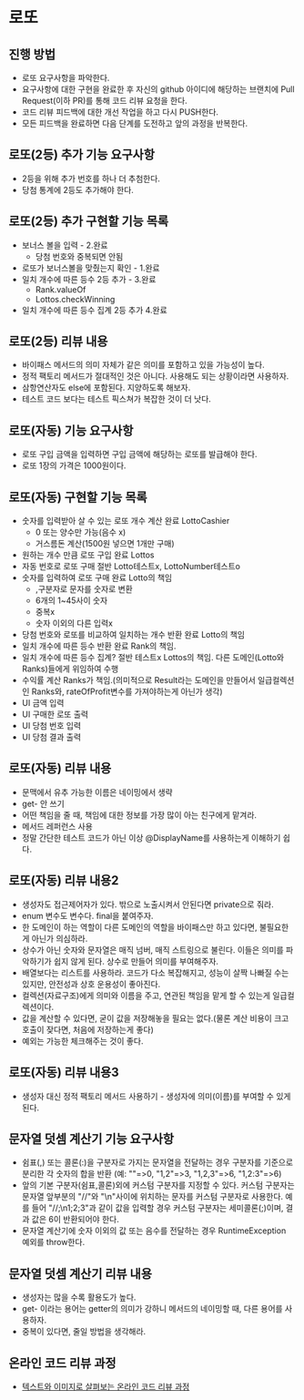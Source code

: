 # 로또
## 진행 방법
* 로또 요구사항을 파악한다.
* 요구사항에 대한 구현을 완료한 후 자신의 github 아이디에 해당하는 브랜치에 Pull Request(이하 PR)를 통해 코드 리뷰 요청을 한다.
* 코드 리뷰 피드백에 대한 개선 작업을 하고 다시 PUSH한다.
* 모든 피드백을 완료하면 다음 단계를 도전하고 앞의 과정을 반복한다.

## 로또(2등) 추가 기능 요구사항
* 2등을 위해 추가 번호를 하나 더 추첨한다.
* 당첨 통계에 2등도 추가해야 한다.

## 로또(2등) 추가 구현할 기능 목록
* 보너스 볼을 입력 - 2.완료
  - 당첨 번호와 중복되면 안됨
* 로또가 보너스볼을 맞췄는지 확인 - 1.완료
* 일치 개수에 따른 등수 2등 추가 - 3.완료
  - Rank.valueOf
  - Lottos.checkWinning
* 일치 개수에 따른 등수 집계 2등 추가 4.완료

## 로또(2등) 리뷰 내용
* 바이패스 메서드의 의미 자체가 같은 의미를 포함하고 있을 가능성이 높다.
* 정적 팩토리 메서드가 절대적인 것은 아니다. 사용해도 되는 상황이라면 사용하자.
* 삼항연산자도 else에 포함된다. 지양하도록 해보자.
* 테스트 코드 보다는 테스트 픽스쳐가 복잡한 것이 더 낫다.

## 로또(자동) 기능 요구사항
* 로또 구입 금액을 입력하면 구입 금액에 해당하는 로또를 발급해야 한다.
* 로또 1장의 가격은 1000원이다.

## 로또(자동) 구현할 기능 목록
* 숫자를 입력받아 살 수 있는 로또 개수 계산           완료 LottoCashier
  - 0 또는 양수만 가능(음수 x)
  - 거스름돈 계산(1500원 넣으면 1개만 구매)
* 원하는 개수 만큼 로또 구입                       완료 Lottos
* 자동 번호로 로또 구매                            절반 Lotto테스트x, LottoNumber테스트o
* 숫자를 입력하여 로또 구매                        완료 Lotto의 책임
  - ,구분자로 문자를 숫자로 변환
  - 6개의 1~45사이 숫자
  - 중복x
  - 숫자 이외의 다른 입력x
* 당첨 번호와 로또를 비교하여 일치하는 개수 반환      완료 Lotto의 책임
* 일치 개수에 따른 등수 반환                       완료 Rank의 책임.
* 일치 개수에 따른 등수 집계?                      절반 테스트x Lottos의 책임. 다른 도메인(Lotto와 Ranks)들에게 위임하여 수행
* 수익률 계산                                    Ranks가 책임.(의미적으로 Result라는 도메인을 만들어서 일급컬렉션인 Ranks와, rateOfProfit변수를 가져야하는게 아닌가 생각)
* UI 금액 입력
* UI 구매한 로또 출력
* UI 당첨 번호 입력
* UI 당첨 결과 출력

## 로또(자동) 리뷰 내용
* 문맥에서 유추 가능한 이름은 네이밍에서 생략
* get- 안 쓰기
* 어떤 책임을 줄 때, 책임에 대한 정보를 가장 많이 아는 친구에게 맡겨라.
* 메서드 레퍼런스 사용
* 정말 간단한 테스트 코드가 아닌 이상 @DisplayName를 사용하는게 이해하기 쉽다.
## 로또(자동) 리뷰 내용2
* 생성자도 접근제어자가 있다. 밖으로 노출시켜서 안된다면 private으로 줘라.
* enum 변수도 변수다. final을 붙여주자.
* 한 도메인이 하는 역할이 다른 도메인의 역할을 바이패스만 하고 있다면, 불필요한게 아닌가 의심하라.
* 상수가 아닌 숫자와 문자열은 매직 넘버, 매직 스트링으로 불린다. 이들은 의미를 파악하기가 쉽지 않게 된다. 상수로 만들어 의미를 부여해주자.
* 배열보다는 리스트를 사용하라. 코드가 다소 복잡해지고, 성능이 살짝 나빠질 수는 있지만, 안전성과 상호 운용성이 좋아진다.
* 컬렉션(자료구조)에게 의미와 이름을 주고, 연관된 책임을 맡게 할 수 있는게 일급컬렉션이다.
* 값을 계산할 수 있다면, 굳이 값을 저장해놓을 필요는 없다.(물론 계산 비용이 크고 호출이 잦다면, 처음에 저장하는게 좋다)
* 예외는 가능한 체크해주는 것이 좋다.
## 로또(자동) 리뷰 내용3
* 생성자 대신 정적 팩토리 메서드 사용하기 - 생성자에 의미(이름)를 부여할 수 있게 된다.


## 문자열 덧셈 계산기 기능 요구사항
* 쉼표(,) 또는 콜론(:)을 구분자로 가지는 문자열을 전달하는 경우 구분자를 기준으로 분리한 각 숫자의 합을 반환 (예: ""=>0, "1,2"=>3, "1,2,3"=>6, "1,2:3"=>6)
* 앞의 기본 구분자(쉼표,콜론)외에 커스텀 구분자를 지정할 수 있다. 커스텀 구분자는 문자열 앞부분의 "//"와 "\n"사이에 위치하는 문자를 커스텀 구분자로 사용한다. 예를 들어 "//;\n1;2;3"과 같이 값을 입력할 경우 커스텀 구분자는 세미콜론(;)이며, 결과 값은 6이 반환되어야 한다.
* 문자열 계산기에 숫자 이외의 값 또는 음수를 전달하는 경우 RuntimeException 예외를 throw한다.

## 문자열 덧셈 계산기 리뷰 내용
* 생성자는 많을 수록 활용도가 높다.
* get- 이라는 용어는 getter의 의미가 강하니 메서드의 네이밍할 때, 다른 용어를 사용하자.
* 중복이 있다면, 줄일 방법을 생각해라.

## 온라인 코드 리뷰 과정
* [텍스트와 이미지로 살펴보는 온라인 코드 리뷰 과정](https://github.com/next-step/nextstep-docs/tree/master/codereview)
